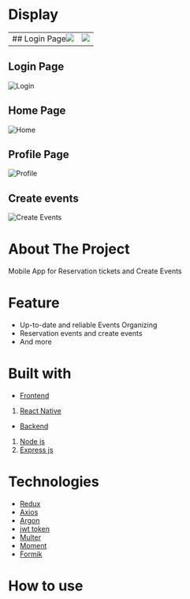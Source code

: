 
# Display

<table>
  <tr>
    <td valign="top">## Login Page<img src="src/assets/images/login.jpg"/></td>
    <td valign="top"><img src="https://github-readme-stats.vercel.app/api?username=anuraghazra&show_icons=true&title_color=ffffff&icon_color=34abeb&text_color=daf7dc&bg_color=151515"/></td>
  </tr>
</table>

## Login Page
![Login](src/assets/images/login.jpg)
## Home Page
![Home](src/assets/images/home.jpg)
## Profile Page
![Profile](src/assets/images/edit-profile.jpg)
## Create events
![Create Events](src/assets/images/create-event.jpg)
  


# About The Project

Mobile App for Reservation tickets and Create Events

# Feature

- Up-to-date and reliable Events Organizing
- Reservation events and create events
- And more

# Built with

- [Frontend]()
1. [React Native](https://reactnative.dev/)

- [Backend]()
1. [Node js](https://nodejs.org/en/)
2. [Express js](https://expressjs.com/en/starter/installing.html)

# Technologies
- [Redux](https://redux.js.org/)
- [Axios](https://axios-http.com/docs/intro)
- [Argon](https://www.npmjs.com/package/argon2)
- [jwt token](https://www.npmjs.com/package/jsonwebtoken)
- [Multer](https://www.npmjs.com/package/multer)
- [Moment](https://momentjs.com/)
- [Formik](https://formik.org/)


# How to use
